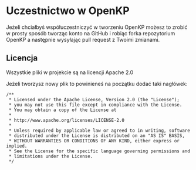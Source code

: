 # Uczestnictwo w OpenKP

Jeżeli chciałbyś współuczestniczyć w tworzeniu OpenKP możesz to zrobić w prosty sposób tworząc konto na GitHub i robiąc forka repozytorium OpenKP a następnie wysyłając pull request z Twoimi zmianami.

## Licencja

Wszystkie pliki w projekcie są na licencji Apache 2.0

Jeżeli tworzysz nowy plik to powinieneś na początku dodać taki nagłówek:

```
/**
 * Licensed under the Apache License, Version 2.0 (the "License");
 * you may not use this file except in compliance with the License.
 * You may obtain a copy of the License at
 * 
 * http://www.apache.org/licenses/LICENSE-2.0
 * 
 * Unless required by applicable law or agreed to in writing, software
 * distributed under the License is distributed on an "AS IS" BASIS,
 * WITHOUT WARRANTIES OR CONDITIONS OF ANY KIND, either express or implied.
 * See the License for the specific language governing permissions and
 * limitations under the License.
 */
 ```
